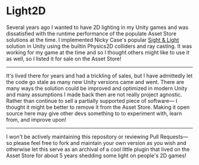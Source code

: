 # Light2D
Several years ago I wanted to have 2D lighting in my Unity games and was dissatisfied with the runtime performance of the populate Asset Store solutions at the time. I implemented Nicky Case's popular [Sight & Light](https://ncase.me/sight-and-light/) solution in Unity using the builtin Physics2D colliders and ray casting. It was working for my game at the time and so I thought others might like to use it as well, so I listed it for sale on the Asset Store!
___
It's lived there for years and had a trickling of sales, but I have admittedly let the code go stale as many new Unity versions came and went. There are many ways the solution could be improved and optimized in modern Unity and many assumptions I made back then are not really project agnostic. Rather than continue to sell a partially supported piece of software— I thought it might be better to remove it from the Asset Store. Making it open source here may give other devs something to to experiment with, learn from, and improve upon!
___
I won't be actively maintaining this repository or reviewing Pull Requests— so please feel free to fork and maintain your own version as you wish and otherwise let this serve as an archival of a cool little plugin that lived on the Asset Store for about 5 years shedding some light on people's 2D games!